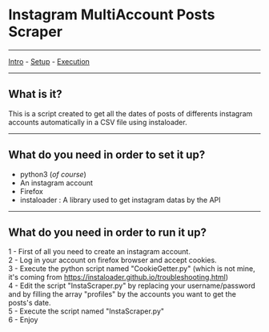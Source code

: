 # Instagram MultiAccount Posts Scraper
***
[Intro](#What-is-it) - [Setup](#What-do-you-need-in-order-to-set-it-up) - [Execution](#What-do-you-need-in-order-to-run-it-up)
***
## What is it?
This is a script created to get all the dates of posts of differents instagram accounts automatically in a CSV file using instaloader.
***
## What do you need in order to set it up?
- python3 (*of course*)
- An instagram account
- Firefox
- instaloader : A library used to get instagram datas by the API
***
## What do you need in order to run it up?
1 - First of all you need to create an instagram account.  
2 - Log in your account on firefox browser and accept cookies.  
3 - Execute the python script named "CookieGetter.py" (which is not mine, it's coming from https://instaloader.github.io/troubleshooting.html)  
4 - Edit the script "InstaScraper.py" by replacing your username/password and by filling the array "profiles" by the accounts you want to get the posts's date.  
5 - Execute the script named "InstaScraper.py"  
6 - Enjoy
